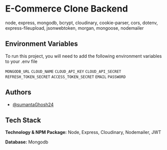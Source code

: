 # E-Commerce Clone Backend

node, express, mongodb, bcrypt, cloudinary, cookie-parser, cors, dotenv, express-fileupload, jsonwebtoken, morgan, mongoose, nodemailer


## Environment Variables

To run this project, you will need to add the following environment variables to your .env file

`MONGODB_URL`
`CLOUD_NAME`
`CLOUD_API_KEY`
`CLOUD_API_SECRET`
`REFRESH_TOKEN_SECRET`
`ACCESS_TOKEN_SECRET`
`EMAIL`
`PASSWORD`


## Authors

- [@sumantaGhosh24](https://www.github.com/sumantaGhosh24)


## Tech Stack

**Technology & NPM Package:** Node, Express, Cloudinary, Nodemailer, JWT

**Database:** Mongodb